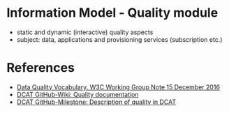# Information Model - Quality module
- static and dynamic (interactive) quality aspects
- subject: data, applications and provisioning services (subscription etc.)

# References
- [Data Quality Vocabulary. W3C Working Group Note 15 December 2016](https://www.w3.org/TR/vocab-dqv/)
- [DCAT GitHub-Wiki: Quality documentation](https://github.com/w3c/dxwg/wiki/Quality-documentation)
- [DCAT GitHub-Milestone: Description of quality in DCAT](https://github.com/w3c/dxwg/milestone/12)
